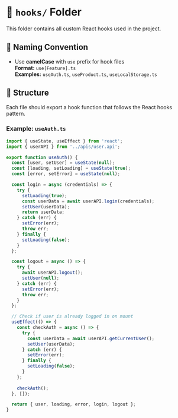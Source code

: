 # 📁 `hooks/` Folder

This folder contains all custom React hooks used in the project.

## 📌 Naming Convention

- Use **camelCase** with `use` prefix for hook files  
  **Format:** `use[Feature].ts`  
  **Examples:** `useAuth.ts`, `useProduct.ts`, `useLocalStorage.ts`

## 📌 Structure

Each file should export a hook function that follows the React hooks pattern.

### Example: `useAuth.ts`

```ts
import { useState, useEffect } from 'react';
import { userAPI } from '../apis/user.api';

export function useAuth() {
  const [user, setUser] = useState(null);
  const [loading, setLoading] = useState(true);
  const [error, setError] = useState(null);

  const login = async (credentials) => {
    try {
      setLoading(true);
      const userData = await userAPI.login(credentials);
      setUser(userData);
      return userData;
    } catch (err) {
      setError(err);
      throw err;
    } finally {
      setLoading(false);
    }
  };

  const logout = async () => {
    try {
      await userAPI.logout();
      setUser(null);
    } catch (err) {
      setError(err);
      throw err;
    }
  };

  // Check if user is already logged in on mount
  useEffect(() => {
    const checkAuth = async () => {
      try {
        const userData = await userAPI.getCurrentUser();
        setUser(userData);
      } catch (err) {
        setError(err);
      } finally {
        setLoading(false);
      }
    };
    
    checkAuth();
  }, []);

  return { user, loading, error, login, logout };
}